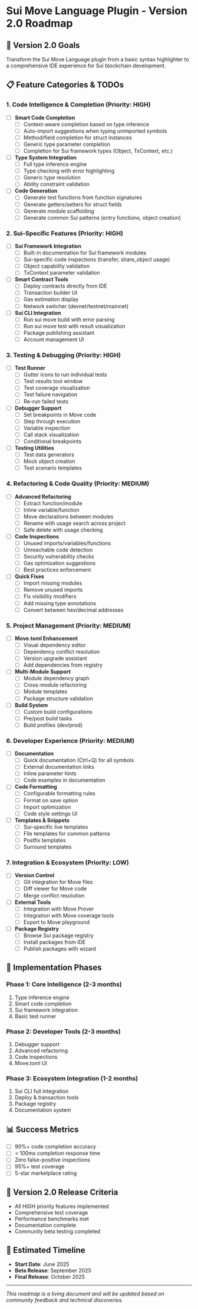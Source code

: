 # Sui Move Language Plugin - Version 2.0 Roadmap

## 🎯 Version 2.0 Goals
Transform the Sui Move Language plugin from a basic syntax highlighter to a comprehensive IDE experience for Sui blockchain development.

## 📋 Feature Categories & TODOs

### 1. Code Intelligence & Completion (Priority: HIGH)
- [ ] **Smart Code Completion**
  - [ ] Context-aware completion based on type inference
  - [ ] Auto-import suggestions when typing unimported symbols
  - [ ] Method/field completion for struct instances
  - [ ] Generic type parameter completion
  - [ ] Completion for Sui framework types (Object, TxContext, etc.)
- [ ] **Type System Integration**
  - [ ] Full type inference engine
  - [ ] Type checking with error highlighting
  - [ ] Generic type resolution
  - [ ] Ability constraint validation
- [ ] **Code Generation**
  - [ ] Generate test functions from function signatures
  - [ ] Generate getters/setters for struct fields
  - [ ] Generate module scaffolding
  - [ ] Generate common Sui patterns (entry functions, object creation)

### 2. Sui-Specific Features (Priority: HIGH)
- [ ] **Sui Framework Integration**
  - [ ] Built-in documentation for Sui framework modules
  - [ ] Sui-specific code inspections (transfer, share_object usage)
  - [ ] Object capability validation
  - [ ] TxContext parameter validation
- [ ] **Smart Contract Tools**
  - [ ] Deploy contracts directly from IDE
  - [ ] Transaction builder UI
  - [ ] Gas estimation display
  - [ ] Network switcher (devnet/testnet/mainnet)
- [ ] **Sui CLI Integration**
  - [ ] Run sui move build with error parsing
  - [ ] Run sui move test with result visualization
  - [ ] Package publishing assistant
  - [ ] Account management UI

### 3. Testing & Debugging (Priority: HIGH)
- [ ] **Test Runner**
  - [ ] Gutter icons to run individual tests
  - [ ] Test results tool window
  - [ ] Test coverage visualization
  - [ ] Test failure navigation
  - [ ] Re-run failed tests
- [ ] **Debugger Support**
  - [ ] Set breakpoints in Move code
  - [ ] Step through execution
  - [ ] Variable inspection
  - [ ] Call stack visualization
  - [ ] Conditional breakpoints
- [ ] **Testing Utilities**
  - [ ] Test data generators
  - [ ] Mock object creation
  - [ ] Test scenario templates

### 4. Refactoring & Code Quality (Priority: MEDIUM)
- [ ] **Advanced Refactoring**
  - [ ] Extract function/module
  - [ ] Inline variable/function
  - [ ] Move declarations between modules
  - [ ] Rename with usage search across project
  - [ ] Safe delete with usage checking
- [ ] **Code Inspections**
  - [ ] Unused imports/variables/functions
  - [ ] Unreachable code detection
  - [ ] Security vulnerability checks
  - [ ] Gas optimization suggestions
  - [ ] Best practices enforcement
- [ ] **Quick Fixes**
  - [ ] Import missing modules
  - [ ] Remove unused imports
  - [ ] Fix visibility modifiers
  - [ ] Add missing type annotations
  - [ ] Convert between hex/decimal addresses

### 5. Project Management (Priority: MEDIUM)
- [ ] **Move.toml Enhancement**
  - [ ] Visual dependency editor
  - [ ] Dependency conflict resolution
  - [ ] Version upgrade assistant
  - [ ] Add dependencies from registry
- [ ] **Multi-Module Support**
  - [ ] Module dependency graph
  - [ ] Cross-module refactoring
  - [ ] Module templates
  - [ ] Package structure validation
- [ ] **Build System**
  - [ ] Custom build configurations
  - [ ] Pre/post build tasks
  - [ ] Build profiles (dev/prod)

### 6. Developer Experience (Priority: MEDIUM)
- [ ] **Documentation**
  - [ ] Quick documentation (Ctrl+Q) for all symbols
  - [ ] External documentation links
  - [ ] Inline parameter hints
  - [ ] Code examples in documentation
- [ ] **Code Formatting**
  - [ ] Configurable formatting rules
  - [ ] Format on save option
  - [ ] Import optimization
  - [ ] Code style settings UI
- [ ] **Templates & Snippets**
  - [ ] Sui-specific live templates
  - [ ] File templates for common patterns
  - [ ] Postfix templates
  - [ ] Surround templates

### 7. Integration & Ecosystem (Priority: LOW)
- [ ] **Version Control**
  - [ ] Git integration for Move files
  - [ ] Diff viewer for Move code
  - [ ] Merge conflict resolution
- [ ] **External Tools**
  - [ ] Integration with Move Prover
  - [ ] Integration with Move coverage tools
  - [ ] Export to Move playground
- [ ] **Package Registry**
  - [ ] Browse Sui package registry
  - [ ] Install packages from IDE
  - [ ] Publish packages with wizard

## 🚀 Implementation Phases

### Phase 1: Core Intelligence (2-3 months)
1. Type inference engine
2. Smart code completion
3. Sui framework integration
4. Basic test runner

### Phase 2: Developer Tools (2-3 months)
1. Debugger support
2. Advanced refactoring
3. Code inspections
4. Move.toml UI

### Phase 3: Ecosystem Integration (1-2 months)
1. Sui CLI full integration
2. Deploy & transaction tools
3. Package registry
4. Documentation system

## 📊 Success Metrics
- [ ] 90%+ code completion accuracy
- [ ] < 100ms completion response time
- [ ] Zero false-positive inspections
- [ ] 95%+ test coverage
- [ ] 5-star marketplace rating

## 🎯 Version 2.0 Release Criteria
- All HIGH priority features implemented
- Comprehensive test coverage
- Performance benchmarks met
- Documentation complete
- Community beta testing completed

## 📅 Estimated Timeline
- **Start Date**: June 2025
- **Beta Release**: September 2025
- **Final Release**: October 2025

---

*This roadmap is a living document and will be updated based on community feedback and technical discoveries.*
